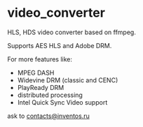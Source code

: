 video_converter
===============

HLS, HDS video converter based on ffmpeg.

Supports AES HLS and Adobe DRM.

For more features like:
* MPEG DASH
* Widevine DRM (classic and CENC)
* PlayReady DRM
* distributed processing
* Intel Quick Sync Video support

ask to contacts@inventos.ru
